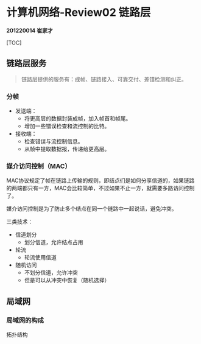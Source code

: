 # 计算机网络-Review02 链路层

**201220014 崔家才**



[TOC]



## 链路层服务

> 链路层提供的服务有：成帧、链路接入、可靠交付、差错检测和纠正。

### 分帧

- 发送端：
    - 将更高层的数据封装成帧，加入帧首和帧尾。
    - 增加一些错误检查和流控制的比特。
- 接收端：
    - 检查错误与流控制信息。
    - 从帧中提取数据报，传递给更高层。

### 媒介访问控制（MAC）

MAC协议规定了帧在链路上传输的规则，即结点们是如何分享信道的，如果链路的两端都只有一方，MAC会比较简单，不过如果不止一方，就需要多路访问控制了。

媒介访问控制是为了防止多个结点在同一个链路中一起说话，避免冲突。

三类技术：

- 信道划分
    - 划分信道，允许结点占用
- 轮流
    - 轮流使用信道
- 随机访问
    - 不划分信道，允许冲突
    - 但是可以从冲突中恢复（随机选择）



## 局域网

### 局域网的构成

拓扑结构











